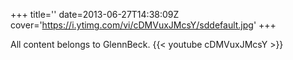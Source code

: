 +++
title=''
date=2013-06-27T14:38:09Z
cover='https://i.ytimg.com/vi/cDMVuxJMcsY/sddefault.jpg'
+++

All content belongs to GlennBeck.
{{< youtube cDMVuxJMcsY >}}
